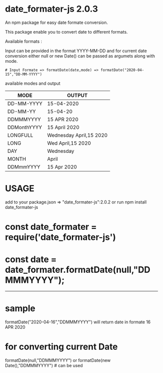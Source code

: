 # date_formater-js 2.0.3
An npm package for easy date formate conversion.

This package enable you to convert date to different formats.

Available formats : 

Input can be provided in the format YYYY-MM-DD and for current date conversion either null or new Date() can be passed as argumets along with mode.

    
    # Input Formate => formatDate(date,mode) => formatDate("2020-04-15","DD-MM-YYYY")

available modes and output

|MODE         |   OUTPUT                  |
|-------------|---------------------------|
|DD-MM-YYYY   |   15-04-2020              |
|DD-MM-YY     |   15-04-20                |
|DDMMMYYYY    |   15 APR 2020             |
|DDMonthYYYY  |   15 April 2020           |
|LONGFULL     |   Wednesday April,15 2020 |
|LONG         |   Wed April,15 2020       |
|DAY          |   Wednesday               |
|MONTH        |   April                   |
|DDMmmYYYY    |   15 Apr 2020             |

  # USAGE
  add to your package.json => "date_formater-js":2.0.2  or run npm install date_formater-js
  
  # const date_formater = require('date_formater-js')
  
  # const date = date_formater.formatDate(null,"DDMMMYYYY"); 
  **************************************************************
  # sample
  formatDate("2020-04-16","DDMMMYYYY")  will return date in formate 16 APR 2020
  
  # for converting current Date 
  formatDate(null,"DDMMMYYYY") or formatDate(new Date(),"DDMMMYYYY")  # can be used
